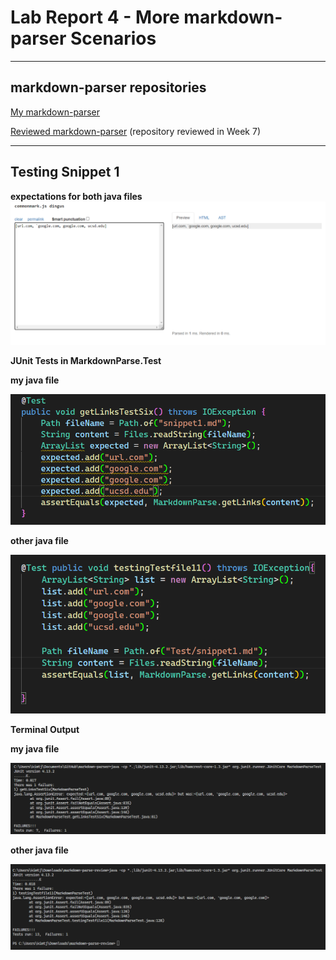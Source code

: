 # Lab Report 4 - More markdown-parser Scenarios

***

## markdown-parser repositories
[My markdown-parser](https://github.com/JSN3/markdown-parser)

[Reviewed markdown-parser](https://github.com/grantcoz/markdown-parse) (repository reviewed in Week 7)

***

## Testing Snippet 1

__expectations for both java files__
![Image](https://raw.githubusercontent.com/JSN3/cse15l-lab-reports/main/lab-report-4-photos/LR4%20-%20Part%201a-2a.png)

__JUnit Tests in MarkdownParse.Test__

__my java file__

![Image](https://raw.githubusercontent.com/JSN3/cse15l-lab-reports/main/lab-report-4-photos/LR4%20-%20Part%201b.png)

__other java file__

![Image](https://raw.githubusercontent.com/JSN3/cse15l-lab-reports/main/lab-report-4-photos/LR4%20-%20Part%202b.png)

__Terminal Output__

__my java file__

![Image](https://raw.githubusercontent.com/JSN3/cse15l-lab-reports/main/lab-report-4-photos/LR4%20-%20Part%201c.png)

__other java file__

![Image](https://raw.githubusercontent.com/JSN3/cse15l-lab-reports/main/lab-report-4-photos/LR4%20-%20Part%202c.png)

